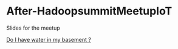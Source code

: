 # After-HadoopsummitMeetupIoT
Slides for the meetup

[Do I have water in my basement ?](blob/master/WaterSensors.md)

